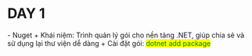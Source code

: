 <h1>DAY 1</h1>
- Nuget
+ Khái niệm: Trình quản lý gói cho nền tảng .NET, giúp chia sẻ và sử dụng lại thư viện dễ dàng
+ Cài đặt gói: <mark style="color: green;">dotnet add package <ten_goi> </mark>
